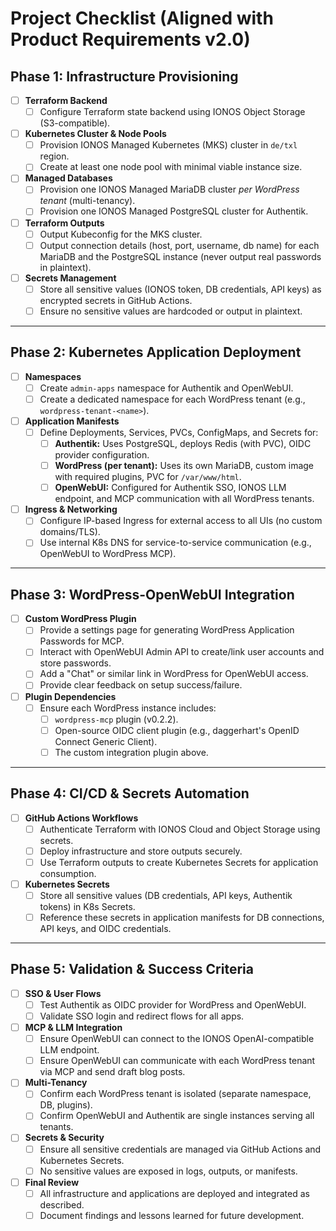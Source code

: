 # Project Checklist (Aligned with Product Requirements v2.0)

## Phase 1: Infrastructure Provisioning

- [ ] **Terraform Backend**
  - [ ] Configure Terraform state backend using IONOS Object Storage (S3-compatible).

- [ ] **Kubernetes Cluster & Node Pools**
  - [ ] Provision IONOS Managed Kubernetes (MKS) cluster in `de/txl` region.
  - [ ] Create at least one node pool with minimal viable instance size.

- [ ] **Managed Databases**
  - [ ] Provision one IONOS Managed MariaDB cluster *per WordPress tenant* (multi-tenancy).
  - [ ] Provision one IONOS Managed PostgreSQL cluster for Authentik.

- [ ] **Terraform Outputs**
  - [ ] Output Kubeconfig for the MKS cluster.
  - [ ] Output connection details (host, port, username, db name) for each MariaDB and the PostgreSQL instance (never output real passwords in plaintext).

- [ ] **Secrets Management**
  - [ ] Store all sensitive values (IONOS token, DB credentials, API keys) as encrypted secrets in GitHub Actions.
  - [ ] Ensure no sensitive values are hardcoded or output in plaintext.

---

## Phase 2: Kubernetes Application Deployment

- [ ] **Namespaces**
  - [ ] Create `admin-apps` namespace for Authentik and OpenWebUI.
  - [ ] Create a dedicated namespace for each WordPress tenant (e.g., `wordpress-tenant-<name>`).

- [ ] **Application Manifests**
  - [ ] Define Deployments, Services, PVCs, ConfigMaps, and Secrets for:
    - [ ] **Authentik:** Uses PostgreSQL, deploys Redis (with PVC), OIDC provider configuration.
    - [ ] **WordPress (per tenant):** Uses its own MariaDB, custom image with required plugins, PVC for `/var/www/html`.
    - [ ] **OpenWebUI:** Configured for Authentik SSO, IONOS LLM endpoint, and MCP communication with all WordPress tenants.

- [ ] **Ingress & Networking**
  - [ ] Configure IP-based Ingress for external access to all UIs (no custom domains/TLS).
  - [ ] Use internal K8s DNS for service-to-service communication (e.g., OpenWebUI to WordPress MCP).

---

## Phase 3: WordPress-OpenWebUI Integration

- [ ] **Custom WordPress Plugin**
  - [ ] Provide a settings page for generating WordPress Application Passwords for MCP.
  - [ ] Interact with OpenWebUI Admin API to create/link user accounts and store passwords.
  - [ ] Add a "Chat" or similar link in WordPress for OpenWebUI access.
  - [ ] Provide clear feedback on setup success/failure.

- [ ] **Plugin Dependencies**
  - [ ] Ensure each WordPress instance includes:
    - [ ] `wordpress-mcp` plugin (v0.2.2).
    - [ ] Open-source OIDC client plugin (e.g., daggerhart's OpenID Connect Generic Client).
    - [ ] The custom integration plugin above.

---

## Phase 4: CI/CD & Secrets Automation

- [ ] **GitHub Actions Workflows**
  - [ ] Authenticate Terraform with IONOS Cloud and Object Storage using secrets.
  - [ ] Deploy infrastructure and store outputs securely.
  - [ ] Use Terraform outputs to create Kubernetes Secrets for application consumption.

- [ ] **Kubernetes Secrets**
  - [ ] Store all sensitive values (DB credentials, API keys, Authentik tokens) in K8s Secrets.
  - [ ] Reference these secrets in application manifests for DB connections, API keys, and OIDC credentials.

---

## Phase 5: Validation & Success Criteria

- [ ] **SSO & User Flows**
  - [ ] Test Authentik as OIDC provider for WordPress and OpenWebUI.
  - [ ] Validate SSO login and redirect flows for all apps.

- [ ] **MCP & LLM Integration**
  - [ ] Ensure OpenWebUI can connect to the IONOS OpenAI-compatible LLM endpoint.
  - [ ] Ensure OpenWebUI can communicate with each WordPress tenant via MCP and send draft blog posts.

- [ ] **Multi-Tenancy**
  - [ ] Confirm each WordPress tenant is isolated (separate namespace, DB, plugins).
  - [ ] Confirm OpenWebUI and Authentik are single instances serving all tenants.

- [ ] **Secrets & Security**
  - [ ] Ensure all sensitive credentials are managed via GitHub Actions and Kubernetes Secrets.
  - [ ] No sensitive values are exposed in logs, outputs, or manifests.

- [ ] **Final Review**
  - [ ] All infrastructure and applications are deployed and integrated as described.
  - [ ] Document findings and lessons learned for future development.
